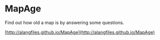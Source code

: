 # MapAge
Find out how old a map is by answering some questions.

[http://alangfiles.github.io/MapAge](http://alangfiles.github.io/MapAge)
